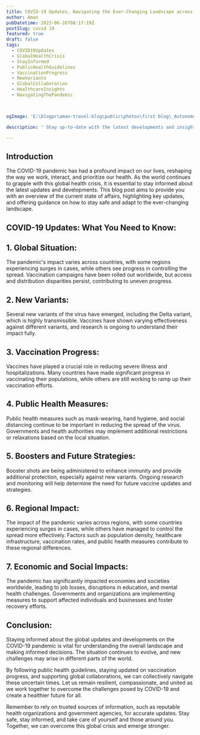 ```yaml
---
title: COVID-19 Updates, Navigating the Ever-Changing Landscape across the world.
author: Aman
pubDatetime: 2023-06-26T08:17:19Z
postSlug: covid 19
featured: true
draft: false
tags:
  - COVID19Updates
  - GlobalHealthCrisis
  - StayInformed
  - PublicHealthGuidelines
  - VaccinationProgress
  - NewVariants
  - GlobalCollaboration
  - HealthcareInsights
  - NavigatingThePandemic
  


ogImage: 'E:\blogpr\aman-travel-blog\public\photos\first blog\_Autonomous Wea 0.png'

description: ' Stay up-to-date with the latest developments and insights on the COVID-19 pandemic. This blog post provides a comprehensive overview of the current situation, highlights recent updates, and offers guidance on how to navigate these uncertain times'

---
```

## Introduction


The COVID-19 pandemic has had a profound impact on our lives, reshaping the way we work, interact, and prioritize our health. As the world continues to grapple with this global health crisis, it is essential to stay informed about the latest updates and developments. This blog post aims to provide you with an overview of the current state of affairs, highlighting key updates, and offering guidance on how to stay safe and adapt to the ever-changing landscape.

## COVID-19 Updates: What You Need to Know:

## 1. Global Situation:

The pandemic's impact varies across countries, with some regions experiencing surges in cases, while others see progress in controlling the spread.
Vaccination campaigns have been rolled out worldwide, but access and distribution disparities persist, contributing to uneven progress.

## 2. New Variants:

Several new variants of the virus have emerged, including the Delta variant, which is highly transmissible.
Vaccines have shown varying effectiveness against different variants, and research is ongoing to understand their impact fully.

## 3. Vaccination Progress:

Vaccines have played a crucial role in reducing severe illness and hospitalizations.
Many countries have made significant progress in vaccinating their populations, while others are still working to ramp up their vaccination efforts.

## 4. Public Health Measures:

Public health measures such as mask-wearing, hand hygiene, and social distancing continue to be important in reducing the spread of the virus.
Governments and health authorities may implement additional restrictions or relaxations based on the local situation.

## 5. Boosters and Future Strategies:

Booster shots are being administered to enhance immunity and provide additional protection, especially against new variants.
Ongoing research and monitoring will help determine the need for future vaccine updates and strategies.

## 6. Regional Impact:

The impact of the pandemic varies across regions, with some countries experiencing surges in cases, while others have managed to control the spread more effectively.
Factors such as population density, healthcare infrastructure, vaccination rates, and public health measures contribute to these regional differences.


## 7. Economic and Social Impacts:

The pandemic has significantly impacted economies and societies worldwide, leading to job losses, disruptions in education, and mental health challenges.
Governments and organizations are implementing measures to support affected individuals and businesses and foster recovery efforts.


## Conclusion:

Staying informed about the global updates and developments on the COVID-19 pandemic is vital for understanding the overall landscape and making informed decisions. The situation continues to evolve, and new challenges may arise in different parts of the world.

By following public health guidelines, staying updated on vaccination progress, and supporting global collaborations, we can collectively navigate these uncertain times. Let us remain resilient, compassionate, and united as we work together to overcome the challenges posed by COVID-19 and create a healthier future for all.

Remember to rely on trusted sources of information, such as reputable health organizations and government agencies, for accurate updates. Stay safe, stay informed, and take care of yourself and those around you. Together, we can overcome this global crisis and emerge stronger.